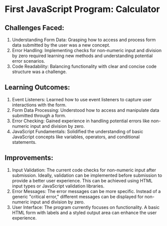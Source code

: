 # First JavaScript Program: Calculator
## Challenges Faced:
1. Understanding Form Data: Grasping how to access and process form data submitted by the user was a new concept.
2. Error Handling: Implementing checks for non-numeric input and division by zero required learning new methods and understanding potential error scenarios.
3. Code Readability: Balancing functionality with clear and concise code structure was a challenge.

## Learning Outcomes:
1. Event Listeners: Learned how to use event listeners to capture user interactions with the form.
2. Form Data Processing: Understood how to access and manipulate data submitted through a form.
3. Error Checking: Gained experience in handling potential errors like non-numeric input and division by zero.
4. JavaScript Fundamentals: Solidified the understanding of basic JavaScript concepts like variables, operators, and conditional statements.

## Improvements:
1. Input Validation: The current code checks for non-numeric input after submission. Ideally, validation can be implemented before submission to provide a better user experience. This can be achieved using HTML input types or JavaScript validation libraries.
2. Error Messages: The error messages can be more specific. Instead of a generic "critical error," different messages can be displayed for non-numeric input and division by zero.
3. User Interface: The program currently focuses on functionality. A basic HTML form with labels and a styled output area can enhance the user experience.
